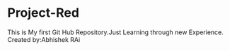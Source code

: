 # Project-Red
This is My first Git Hub Repository.Just Learning through new Experience.
<br>
Created by:Abhishek RAi
